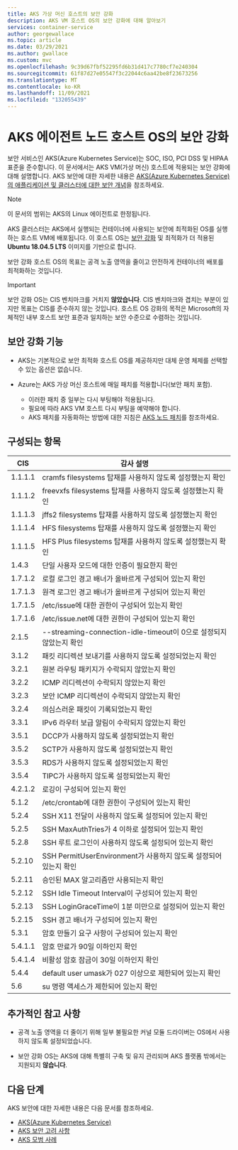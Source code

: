 ```yaml
---
title: AKS 가상 머신 호스트의 보안 강화
description: AKS VM 호스트 OS의 보안 강화에 대해 알아보기
services: container-service
author: georgewallace
ms.topic: article
ms.date: 03/29/2021
ms.author: gwallace
ms.custom: mvc
ms.openlocfilehash: 9c39d67fbf52295fd6b31d417c7780cf7e240304
ms.sourcegitcommit: 61f87d27e05547f3c22044c6aa42be8f23673256
ms.translationtype: MT
ms.contentlocale: ko-KR
ms.lasthandoff: 11/09/2021
ms.locfileid: "132055439"
---
```

# <a name="security-hardening-for-aks-agent-node-host-os"></a>AKS 에이전트 노드 호스트 OS의 보안 강화

보안 서비스인 AKS(Azure Kubernetes Service)는 SOC, ISO, PCI DSS 및 HIPAA 표준을 준수합니다. 이 문서에서는 AKS VM(가상 머신) 호스트에 적용되는 보안 강화에 대해 설명합니다. AKS 보안에 대한 자세한 내용은 [AKS(Azure Kubernetes Service)의 애플리케이션 및 클러스터에 대한 보안 개념](./concepts-security.md)을 참조하세요.

> [!Note]
> 이 문서의 범위는 AKS의 Linux 에이전트로 한정됩니다.

AKS 클러스터는 AKS에서 실행되는 컨테이너에 사용되는 보안에 최적화된 OS를 실행하는 호스트 VM에 배포됩니다. 이 호스트 OS는 [보안 강화](#security-hardening-features) 및 최적화가 더 적용된 **Ubuntu 18.04.5 LTS** 이미지를 기반으로 합니다.

보안 강화 호스트 OS의 목표는 공격 노출 영역을 줄이고 안전하게 컨테이너의 배포를 최적화하는 것입니다.

> [!Important]
> 보안 강화 OS는 CIS 벤치마크를 거치지 **않았습니다**. CIS 벤치마크와 겹치는 부분이 있지만 목표는 CIS를 준수하지 않는 것입니다. 호스트 OS 강화의 목적은 Microsoft의 자체적인 내부 호스트 보안 표준과 일치하는 보안 수준으로 수렴하는 것입니다.

## <a name="security-hardening-features"></a>보안 강화 기능

* AKS는 기본적으로 보안 최적화 호스트 OS를 제공하지만 대체 운영 체제를 선택할 수 있는 옵션은 없습니다.

* Azure는 AKS 가상 머신 호스트에 매일 패치를 적용합니다(보안 패치 포함). 
    * 이러한 패치 중 일부는 다시 부팅해야 적용됩니다. 
    * 필요에 따라 AKS VM 호스트 다시 부팅을 예약해야 합니다. 
    * AKS 패치를 자동화하는 방법에 대한 지침은 [AKS 노드 패치](./node-updates-kured.md)를 참조하세요.

## <a name="what-is-configured"></a>구성되는 항목

| CIS  | 감사 설명|
|---|---|
| 1.1.1.1 |cramfs filesystems 탑재를 사용하지 않도록 설정했는지 확인|
| 1.1.1.2 |freevxfs filesystems 탑재를 사용하지 않도록 설정했는지 확인|
| 1.1.1.3 |jffs2 filesystems 탑재를 사용하지 않도록 설정했는지 확인|
| 1.1.1.4 |HFS filesystems 탑재를 사용하지 않도록 설정했는지 확인|
| 1.1.1.5 |HFS Plus filesystems 탑재를 사용하지 않도록 설정했는지 확인|
|1.4.3 |단일 사용자 모드에 대한 인증이 필요한지 확인 |
|1.7.1.2 |로컬 로그인 경고 배너가 올바르게 구성되어 있는지 확인 |
|1.7.1.3 |원격 로그인 경고 배너가 올바르게 구성되어 있는지 확인 |
|1.7.1.5 |/etc/issue에 대한 권한이 구성되어 있는지 확인 |
|1.7.1.6 |/etc/issue.net에 대한 권한이 구성되어 있는지 확인 |
|2.1.5 |--streaming-connection-idle-timeout이 0으로 설정되지 않았는지 확인 |
|3.1.2 |패킷 리디렉션 보내기를 사용하지 않도록 설정되었는지 확인 |
|3.2.1 |원본 라우팅 패키지가 수락되지 않았는지 확인 |
|3.2.2 |ICMP 리디렉션이 수락되지 않았는지 확인 |
|3.2.3 |보안 ICMP 리디렉션이 수락되지 않았는지 확인 |
|3.2.4 |의심스러운 패킷이 기록되었는지 확인 |
|3.3.1 |IPv6 라우터 보급 알림이 수락되지 않았는지 확인 |
|3.5.1 |DCCP가 사용하지 않도록 설정되었는지 확인 |
|3.5.2 |SCTP가 사용하지 않도록 설정되었는지 확인 |
|3.5.3 |RDS가 사용하지 않도록 설정되었는지 확인 |
|3.5.4 |TIPC가 사용하지 않도록 설정되었는지 확인 |
|4.2.1.2 |로깅이 구성되어 있는지 확인 |
|5.1.2 |/etc/crontab에 대한 권한이 구성되어 있는지 확인 |
|5.2.4 |SSH X11 전달이 사용하지 않도록 설정되어 있는지 확인 |
|5.2.5 |SSH MaxAuthTries가 4 이하로 설정되어 있는지 확인 |
|5.2.8 |SSH 루트 로그인이 사용하지 않도록 설정되어 있는지 확인 |
|5.2.10 |SSH PermitUserEnvironment가 사용하지 않도록 설정되어 있는지 확인 |
|5.2.11 |승인된 MAX 알고리즘만 사용되는지 확인 |
|5.2.12 |SSH Idle Timeout Interval이 구성되어 있는지 확인 |
|5.2.13 |SSH LoginGraceTime이 1분 미만으로 설정되어 있는지 확인 |
|5.2.15 |SSH 경고 배너가 구성되어 있는지 확인 |
|5.3.1 |암호 만들기 요구 사항이 구성되어 있는지 확인 |
|5.4.1.1 |암호 만료가 90일 이하인지 확인 |
|5.4.1.4 |비활성 암호 잠금이 30일 이하인지 확인 |
|5.4.4 |default user umask가 027 이상으로 제한되어 있는지 확인 |
|5.6 |su 명령 액세스가 제한되어 있는지 확인|

## <a name="additional-notes"></a>추가적인 참고 사항
 
* 공격 노출 영역을 더 줄이기 위해 일부 불필요한 커널 모듈 드라이버는 OS에서 사용하지 않도록 설정되었습니다.

* 보안 강화 OS는 AKS에 대해 특별히 구축 및 유지 관리되며 AKS 플랫폼 밖에서는 지원되지 **않습니다**.

## <a name="next-steps"></a>다음 단계  

AKS 보안에 대한 자세한 내용은 다음 문서를 참조하세요. 

* [AKS(Azure Kubernetes Service)](./intro-kubernetes.md)
* [AKS 보안 고려 사항 ](./concepts-security.md)
* [AKS 모범 사례 ](./best-practices.md)

